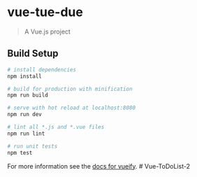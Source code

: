 # vue-tue-due

> A Vue.js project

## Build Setup

``` bash
# install dependencies
npm install

# build for production with minification
npm run build

# serve with hot reload at localhost:8080
npm run dev

# lint all *.js and *.vue files
npm run lint

# run unit tests
npm test
```

For more information see the [docs for vueify](https://github.com/vuejs/vueify).
#   V u e - T o D o L i s t - 2  
 